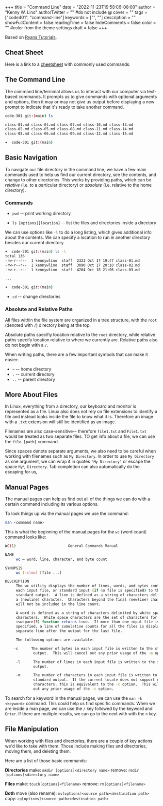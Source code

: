 +++
title = "Command Line"
date = "2022-11-23T19:58:06-08:00"
author = "Kenny W. Lino"
authorTwitter = "" #do not include @
cover = ""
tags = ["code401", "command-line"]
keywords = ["", ""]
description = ""
showFullContent = false
readingTime = false
hideComments = false
color = "" #color from the theme settings
draft = false
+++

Based on [Ryans Tutorials](https://ryanstutorials.net/linuxtutorial/).

## Cheat Sheet

Here is a link to a [cheetsheet](https://ryanstutorials.net/linuxtutorial/cheatsheet.php) with commonly used commands.

## The Command Line

The command line/terminal allows us to interact with our computer via text-based commands. It prompts us to give commands with optional arguments and options, then it may or may not give us output before displaying a new prompt to indicate that it's ready to take another command.

```bash
code-301 git:(main) ls

class-01.md class-04.md class-07.md class-10.md class-13.md
class-02.md class-05.md class-08.md class-11.md class-14.md
class-03.md class-06.md class-09.md class-12.md class-15.md

➜  code-301 git:(main) 
```

## Basic Navigation

To navigate our file directory in the command line, we have a few main commands used to help us find our current directory, see the contents, and change to other directories. This works by providing paths, which can be *relative* (i.e. to a particular directory) or *absolute* (i.e. relative to the home directory).

### Commands

* `pwd` -- print working directory

* `ls [options][location]` -- list the files and directories inside a directory

We can use options like `-l` to do a long listing, which gives additional info about the contents. We can specify a location to run in another directory besides our current directory.

```bash
➜  code-301 git:(main) ls -l
total 136
-rw-r--r--  1 kennywlino  staff  2323 Oct 17 19:47 class-01.md
-rw-r--r--  1 kennywlino  staff  3090 Oct 17 20:10 class-02.md
-rw-r--r--  1 kennywlino  staff  4204 Oct 18 21:06 class-03.md

...

➜  code-301 git:(main) 
```

* `cd` -- change directories

### Absolute and Relative Paths

All files within the file system are organized in a tree structure, with the `root` (denoted with `/`) directory being at the top.

Absolute paths specifiy location relative to the `root` directory, while relative paths specify location relative to where we currently are. Relative paths also do not begin with a `/`.

When writing paths, there are a few important symbols that can make it easier:

* `~` -- home directory
* `.` -- current directory
* `..` -- parent directory

## More About Files

In Linux, everything from a directory, our keyboard and monitor is represented as a file. Linux also does not rely on file extensions to identify a file and instead looks inside the file to know what it is. Therefore an image with a `.txt` extension will still be identified as an image.

Filenames are also case-sensitive-- therefore `file1.txt` and `File1.txt` would be treated as two separate files. TO get info about a file, we can use the `file [path]` command.

Since spaces denote separate arguments, we also need to be careful when working with filenames such as `My Directory`. In order to use `My Directory` as one argument, we can wrap it in quotes `"My Directory"` or escape the space `My\ Directory`. Tab completion can also automatically do the escaping for us,

## Manual Pages

The manual pages can help us find out all of the things we can do with a certain command including its various options.

To look things up via the manual pages we use the command:

```bash
man <command name>
```

This is what the beginning of the manual pages for the `wc` (word count) command looks like:

```bash
WC(1)                        General Commands Manual                       WC(1)

NAME
     wc – word, line, character, and byte count

SYNOPSIS
     wc [-clmw] [file ...]

DESCRIPTION
     The wc utility displays the number of lines, words, and bytes contained in
     each input file, or standard input (if no file is specified) to the
     standard output.  A line is defined as a string of characters delimited by
     a ⟨newline⟩ character.  Characters beyond the final ⟨newline⟩ character
     will not be included in the line count.

     A word is defined as a string of characters delimited by white space
     characters.  White space characters are the set of characters for which the
     iswspace(3) function returns true.  If more than one input file is
     specified, a line of cumulative counts for all the files is displayed on a
     separate line after the output for the last file.

     The following options are available:

    -c      The number of bytes in each input file is written to the standard
             output.  This will cancel out any prior usage of the -m option.

     -l      The number of lines in each input file is written to the standard
             output.

     -m      The number of characters in each input file is written to the
             standard output.  If the current locale does not support multibyte
             characters, this is equivalent to the -c option.  This will cancel
             out any prior usage of the -c option.
```

To search for a keyword in the manual pages, we can use the `man -k <keyword>` command. This could help us find specific commands. When we are inside a man page, we can use the `/` key followed by the keyword and `Enter`. If there are multiple results, we can go to the next with with the `n` key.

## File Manipulation

When working with files and directories, there are a couple of key actions we'd like to take with them. Those include making files and directories, moving them, and deleting them.

Here are a list of those basic commands:

**Directories**
make: `mkdir [options]<directory name>`
remove: `rmdir [options]<directory name>`

**Files**
make: `touch[options]<filename>`
remove: `rm[options]<filename>`

**Both**
move (also rename): `mv[options]<source path><destination path>`
copy: `cp[options]<source path><destination path>`